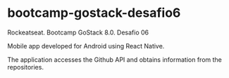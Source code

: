 # bootcamp-gostack-desafio6
Rockeatseat. Bootcamp GoStack 8.0. Desafio 06

Mobile app developed for Android using React Native.

The application accesses the Github API and obtains information from the repositories.
